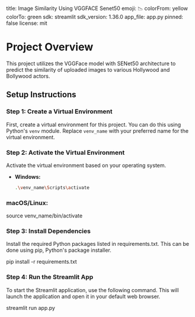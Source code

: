 
title: Image Similarity Using VGGFACE Senet50
emoji: 📉
colorFrom: yellow
colorTo: green
sdk: streamlit
sdk_version: 1.36.0
app_file: app.py
pinned: false
license: mit





# Project Overview

This project utilizes the VGGFace model with SENet50 architecture to predict the similarity of uploaded images to various Hollywood and Bollywood actors.

## Setup Instructions

### Step 1: Create a Virtual Environment

First, create a virtual environment for this project. You can do this using Python's `venv` module. Replace `venv_name` with your preferred name for the virtual environment.

### Step 2: Activate the Virtual Environment

Activate the virtual environment based on your operating system.

- **Windows:**

  ```bash
  .\venv_name\Scripts\activate
  
### macOS/Linux:
source venv_name/bin/activate

### Step 3: Install Dependencies
Install the required Python packages listed in requirements.txt. This can be done using pip, Python's package installer.

pip install -r requirements.txt




### Step 4: Run the Streamlit App
To start the Streamlit application, use the following command. This will launch the application and open it in your default web browser.

streamlit run app.py

